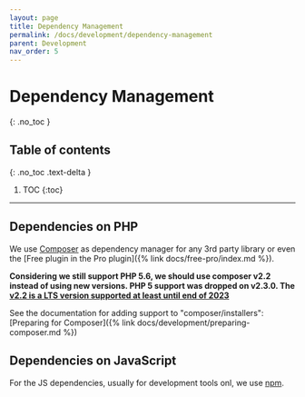```yaml
---
layout: page
title: Dependency Management
permalink: /docs/development/dependency-management
parent: Development
nav_order: 5
---
```


# Dependency Management
{: .no_toc }

## Table of contents
{: .no_toc .text-delta }

1. TOC
{:toc}

---

## Dependencies on PHP

We use [Composer](https://getcomposer.org/) as dependency manager for any 3rd party library or even the [Free plugin in the Pro plugin]({% link docs/free-pro/index.md %}).

**Considering we still support PHP 5.6, we should use composer v2.2 instead of using new versions. PHP 5 support was dropped on v2.3.0. The [v2.2 is a LTS version supported at least until end of 2023](https://github.com/composer/composer/issues/10340)**

See the documentation for adding support to "composer/installers": [Preparing for Composer]({% link docs/development/preparing-composer.md %})

## Dependencies on JavaScript

For the JS dependencies, usually for development tools onl, we use [npm](https://www.npmjs.com/).
